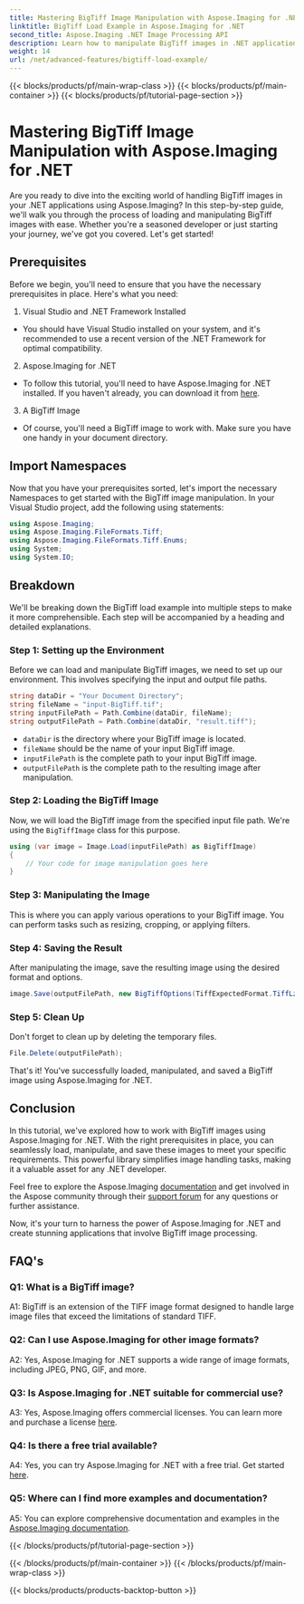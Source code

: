 ```yaml
---
title: Mastering BigTiff Image Manipulation with Aspose.Imaging for .NET
linktitle: BigTiff Load Example in Aspose.Imaging for .NET
second_title: Aspose.Imaging .NET Image Processing API
description: Learn how to manipulate BigTiff images in .NET applications with Aspose.Imaging for .NET. Follow our step-by-step guide for seamless image handling.
weight: 14
url: /net/advanced-features/bigtiff-load-example/
---
```


{{< blocks/products/pf/main-wrap-class >}}
{{< blocks/products/pf/main-container >}}
{{< blocks/products/pf/tutorial-page-section >}}

# Mastering BigTiff Image Manipulation with Aspose.Imaging for .NET

Are you ready to dive into the exciting world of handling BigTiff images in your .NET applications using Aspose.Imaging? In this step-by-step guide, we'll walk you through the process of loading and manipulating BigTiff images with ease. Whether you're a seasoned developer or just starting your journey, we've got you covered. Let's get started!

## Prerequisites

Before we begin, you'll need to ensure that you have the necessary prerequisites in place. Here's what you need:

1. Visual Studio and .NET Framework Installed
- You should have Visual Studio installed on your system, and it's recommended to use a recent version of the .NET Framework for optimal compatibility.

2. Aspose.Imaging for .NET
- To follow this tutorial, you'll need to have Aspose.Imaging for .NET installed. If you haven't already, you can download it from [here](https://releases.aspose.com/imaging/net/).

3. A BigTiff Image
- Of course, you'll need a BigTiff image to work with. Make sure you have one handy in your document directory.

## Import Namespaces

Now that you have your prerequisites sorted, let's import the necessary Namespaces to get started with the BigTiff image manipulation. In your Visual Studio project, add the following using statements:

```csharp
using Aspose.Imaging;
using Aspose.Imaging.FileFormats.Tiff;
using Aspose.Imaging.FileFormats.Tiff.Enums;
using System;
using System.IO;
```

## Breakdown

We'll be breaking down the BigTiff load example into multiple steps to make it more comprehensible. Each step will be accompanied by a heading and detailed explanations.

### Step 1: Setting up the Environment

Before we can load and manipulate BigTiff images, we need to set up our environment. This involves specifying the input and output file paths.

```csharp
string dataDir = "Your Document Directory";
string fileName = "input-BigTiff.tif";
string inputFilePath = Path.Combine(dataDir, fileName);
string outputFilePath = Path.Combine(dataDir, "result.tiff");
```

- `dataDir` is the directory where your BigTiff image is located.
- `fileName` should be the name of your input BigTiff image.
- `inputFilePath` is the complete path to your input BigTiff image.
- `outputFilePath` is the complete path to the resulting image after manipulation.

### Step 2: Loading the BigTiff Image

Now, we will load the BigTiff image from the specified input file path. We're using the `BigTiffImage` class for this purpose.

```csharp
using (var image = Image.Load(inputFilePath) as BigTiffImage)
{
    // Your code for image manipulation goes here
}
```

### Step 3: Manipulating the Image

This is where you can apply various operations to your BigTiff image. You can perform tasks such as resizing, cropping, or applying filters.

### Step 4: Saving the Result

After manipulating the image, save the resulting image using the desired format and options.

```csharp
image.Save(outputFilePath, new BigTiffOptions(TiffExpectedFormat.TiffLzwRgba));
```

### Step 5: Clean Up

Don't forget to clean up by deleting the temporary files.

```csharp
File.Delete(outputFilePath);
```

That's it! You've successfully loaded, manipulated, and saved a BigTiff image using Aspose.Imaging for .NET.

## Conclusion

In this tutorial, we've explored how to work with BigTiff images using Aspose.Imaging for .NET. With the right prerequisites in place, you can seamlessly load, manipulate, and save these images to meet your specific requirements. This powerful library simplifies image handling tasks, making it a valuable asset for any .NET developer.

Feel free to explore the Aspose.Imaging [documentation](https://reference.aspose.com/imaging/net/) and get involved in the Aspose community through their [support forum](https://forum.aspose.com/) for any questions or further assistance.

Now, it's your turn to harness the power of Aspose.Imaging for .NET and create stunning applications that involve BigTiff image processing.

## FAQ's

### Q1: What is a BigTiff image?

A1: BigTiff is an extension of the TIFF image format designed to handle large image files that exceed the limitations of standard TIFF.

### Q2: Can I use Aspose.Imaging for other image formats?

A2: Yes, Aspose.Imaging for .NET supports a wide range of image formats, including JPEG, PNG, GIF, and more.

### Q3: Is Aspose.Imaging for .NET suitable for commercial use?

A3: Yes, Aspose.Imaging offers commercial licenses. You can learn more and purchase a license [here](https://purchase.aspose.com/buy).

### Q4: Is there a free trial available?

A4: Yes, you can try Aspose.Imaging for .NET with a free trial. Get started [here](https://releases.aspose.com/).

### Q5: Where can I find more examples and documentation?

A5: You can explore comprehensive documentation and examples in the [Aspose.Imaging documentation](https://reference.aspose.com/imaging/net/).

{{< /blocks/products/pf/tutorial-page-section >}}

{{< /blocks/products/pf/main-container >}}
{{< /blocks/products/pf/main-wrap-class >}}

{{< blocks/products/products-backtop-button >}}

